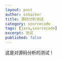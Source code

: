 ```yaml
---
layout: post
author: oshacker
title: 源码分析测试
category: sourcecode
tags: [java,sourcecode]
excerpt: 测试
published: false
---
```


这是对源码分析的测试！
